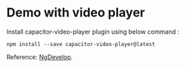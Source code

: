 # Demo with video player
Install capacitor-video-player plugin using below command :

```
npm install --save capacitor-video-player@latest
```

Reference: [NgDevelop](https://www.ngdevelop.tech/ionic-capacitor-video-player-mobile-and-web/).

